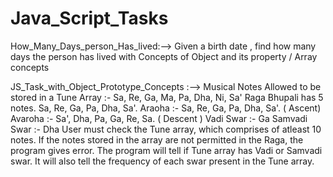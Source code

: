 # Java_Script_Tasks
How_Many_Days_person_Has_lived:--> 
            Given a birth date , find how many days the person has lived with Concepts of Object and its property / Array concepts

JS_Task_with_Object_Prototype_Concepts :--> 
        Musical Notes Allowed to be stored in a Tune Array :-  Sa, Re, Ga, Ma, Pa, Dha, Ni, Sa'
        Raga Bhupali has 5 notes. Sa, Re, Ga, Pa, Dha, Sa'. 
        Araoha :- Sa, Re, Ga, Pa, Dha, Sa'. ( Ascent)
        Avaroha :- Sa', Dha, Pa, Ga, Re, Sa. ( Descent )
        Vadi Swar :- Ga
        Samvadi Swar :- Dha
        User must check the Tune array, which comprises of atleast 10 notes. 
        If the notes stored in the array are not permitted in the Raga, the program gives error. 
        The program will tell if Tune array has  Vadi or Samvadi swar.
        It will also tell the frequency of each swar present in the Tune array.
          
